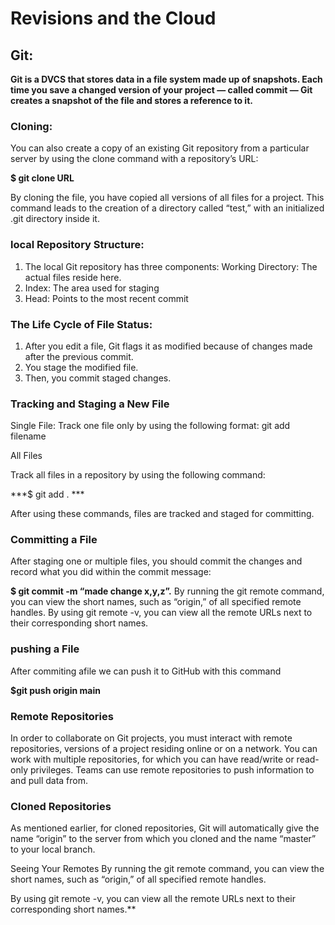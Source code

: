 # Revisions and the Cloud

## Git: 
**Git is a DVCS that stores data in a file system made up of snapshots. Each time you save a changed version of your project — called commit — Git creates a snapshot of the file and stores a reference to it.**

### Cloning:
You can also create a copy of an existing Git repository from a particular server by using the clone command with a repository’s URL:

**$ git clone URL**

By cloning the file, you have copied all versions of all files for a project. This command leads to the creation of a directory called “test,” with an initialized .git directory inside it.

### local Repository Structure:
1. The local Git repository has three components:
Working Directory: The actual files reside here.
2. Index: The area used for staging
3. Head: Points to the most recent commit

### The Life Cycle of File Status:
1. After you edit a file, Git flags it as modified because of changes made after the previous commit.
2. You stage the modified file.
3. Then, you commit staged changes.

### Tracking and Staging a New File 

Single File:
Track one file only by using the following format:
git add filename

All Files

Track all files in a repository by using the following
command:

***$ git add . ***

After using these commands, files are tracked and staged for committing.

### Committing a File
After staging one or multiple files, you should commit the changes and record what you did within the commit message:

**$ git commit -m “made change x,y,z”.**
By running the git remote command, you can view the short names, such as “origin,” of all specified remote handles. By using git remote -v, you can view all the remote URLs next to their corresponding short names.

### pushing a File
After commiting afile we can push it to GitHub with
this command

**$git push origin main**


### Remote Repositories
In order to collaborate on Git projects, you must interact with remote repositories, versions of a project residing online or on a network. You can work with multiple repositories, for which you can have read/write or read-only privileges. Teams can use remote repositories to push information to and pull data from.

 ### Cloned Repositories

As mentioned earlier, for cloned repositories, Git will automatically give the name “origin” to the server from which you cloned and the name “master” to your local branch.

Seeing Your Remotes
By running the git remote command, you can view the short names, such as “origin,” of all specified remote handles.

By using git remote -v, you can view all the remote URLs next to their corresponding short names.**